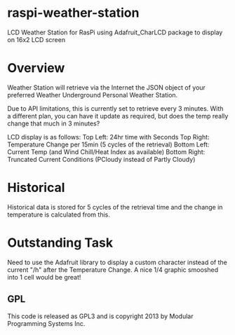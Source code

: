raspi-weather-station
=====================

LCD Weather Station for RasPi
using Adafruit_CharLCD package to display on 16x2 LCD screen

Overview
=======
Weather Station will retrieve via the Internet the JSON object of your preferred Weather Underground Personal Weather Station.

Due to API limitations, this is currently set to retrieve every 3 minutes.  With a different plan, you can have it update as required, but does the temp really change that much in 3 minutes?

LCD display is as follows:
Top Left: 24hr time with Seconds
Top Right: Temperature Change per 15min (5 cycles of the retrieval)
Bottom Left: Current Temp (and Wind Chill/Heat Index as available)
Bottom Right: Truncated Current Conditions (PCloudy instead of Partly Cloudy)


Historical
=======
Historical data is stored for 5 cycles of the retrieval time and the change in temperature is calculated from this.


Outstanding Task
========
Need to use the Adafruit library to display a custom character instead of the current "/h" after the Temperature Change.  A nice 1/4 graphic smooshed into 1 cell would be great!


GPL
---------
This code is released as GPL3 and is copyright 2013 by Modular Programming Systems Inc.
